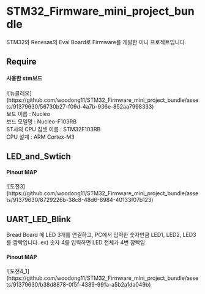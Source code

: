 # STM32_Firmware_mini_project_bundle
STM32와 Renesas의 Eval Board로 Firmware를 개발한 미니 프로젝트입니다.


## Require
<h4> 사용한 stm보드 </h4>
![뉴클레오](https://github.com/woodong11/STM32_Firmware_mini_project_bundle/assets/91379630/56730b27-f09d-4a7b-936e-852aa7998333)

<br>
보드 이름 : Nucleo <br>
보드 모델명 : Nucleo-F103RB <br>
ST사의 CPU 칩셋 이름 : STM32F103RB <br>
CPU 설계 : ARM Cortex-M3 <br>



## LED_and_Swtich


<h4> Pinout MAP </h4>
![도전3](https://github.com/woodong11/STM32_Firmware_mini_project_bundle/assets/91379630/8729226b-38c8-48d6-8984-40133f07b123)


## UART_LED_Blink
Bread Board 에 LED 3개를 연결하고, PC에서 입력한 숫자만큼 LED1, LED2, LED3를 깜빡입니다.
ex) 숫자 4를 입력하면 LED 전체가 4번 깜빡임 

<h4> Pinout MAP </h4>
![도전4_1](https://github.com/woodong11/STM32_Firmware_mini_project_bundle/assets/91379630/b38d8878-0f5f-4389-991a-a5b2a1da049b)









